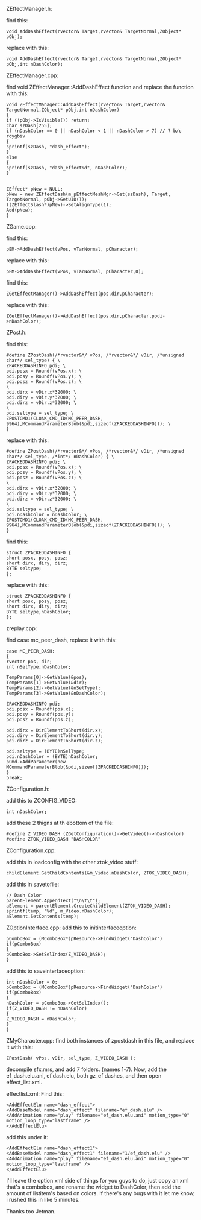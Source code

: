 ZEffectManager.h:

find this:

    void AddDashEffect(rvector& Target,rvector& TargetNormal,ZObject* pObj);

replace with this:

    void AddDashEffect(rvector& Target,rvector& TargetNormal,ZObject* pObj,int nDashColor);

ZEffectManager.cpp:

find void ZEffectManager::AddDashEffect function and replace the function with this:

    void ZEffectManager::AddDashEffect(rvector& Target,rvector& TargetNormal,ZObject* pObj,int nDashColor)
    {
    if (!pObj->IsVisible()) return;
    char szDash[255];
    if (nDashColor == 0 || nDashColor < 1 || nDashColor > 7) // 7 b/c roygbiv
    {
    sprintf(szDash, "dash_effect");
    }
    else
    {
    sprintf(szDash, "dash_effect%d", nDashColor);
    }


    ZEffect* pNew = NULL;
    pNew = new ZEffectDash(m_pEffectMeshMgr->Get(szDash), Target, TargetNormal, pObj->GetUID());
    ((ZEffectSlash*)pNew)->SetAlignType(1);
    Add(pNew);
    }

ZGame.cpp:

find this:

    pEM->AddDashEffect(vPos, vTarNormal, pCharacter);

replace with this:

    pEM->AddDashEffect(vPos, vTarNormal, pCharacter,0);

find this:

    ZGetEffectManager()->AddDashEffect(pos,dir,pCharacter);

replace with this:

    ZGetEffectManager()->AddDashEffect(pos,dir,pCharacter,ppdi->nDashColor);

ZPost.h:

find this:

    #define ZPostDash(/*rvector&*/ vPos, /*rvector&*/ vDir, /*unsigned char*/ sel_type) { \
    ZPACKEDDASHINFO pdi; \
    pdi.posx = Roundf(vPos.x); \
    pdi.posy = Roundf(vPos.y); \
    pdi.posz = Roundf(vPos.z); \
    \
    pdi.dirx = vDir.x*32000; \
    pdi.diry = vDir.y*32000; \
    pdi.dirz = vDir.z*32000; \
    \
    pdi.seltype = sel_type; \
    ZPOSTCMD1(CLOAK_CMD_ID(MC_PEER_DASH, 9964),MCommandParameterBlob(&pdi,sizeof(ZPACKEDDASHINFO))); \
    }

replace with this:

    #define ZPostDash(/*rvector&*/ vPos, /*rvector&*/ vDir, /*unsigned char*/ sel_type, /*int*/ nDashColor) { \
    ZPACKEDDASHINFO pdi; \
    pdi.posx = Roundf(vPos.x); \
    pdi.posy = Roundf(vPos.y); \
    pdi.posz = Roundf(vPos.z); \
    \
    pdi.dirx = vDir.x*32000; \
    pdi.diry = vDir.y*32000; \
    pdi.dirz = vDir.z*32000; \
    \
    pdi.seltype = sel_type; \
    pdi.nDashColor = nDashColor; \
    ZPOSTCMD1(CLOAK_CMD_ID(MC_PEER_DASH, 9964),MCommandParameterBlob(&pdi,sizeof(ZPACKEDDASHINFO))); \
    }

find this:

    struct ZPACKEDDASHINFO {
    short posx, posy, posz;
    short dirx, diry, dirz;
    BYTE seltype;
    };

replace with this:

    struct ZPACKEDDASHINFO {
    short posx, posy, posz;
    short dirx, diry, dirz;
    BYTE seltype,nDashColor;
    };
    
zreplay.cpp:

find case mc_peer_dash, replace it with this:

    case MC_PEER_DASH:
    {
    rvector pos, dir;
    int nSelType,nDashColor;

    TempParams[0]->GetValue(&pos);
    TempParams[1]->GetValue(&dir);
    TempParams[2]->GetValue(&nSelType);
    TempParams[3]->GetValue(&nDashColor);

    ZPACKEDDASHINFO pdi;
    pdi.posx = Roundf(pos.x);
    pdi.posy = Roundf(pos.y);
    pdi.posz = Roundf(pos.z);

    pdi.dirx = DirElementToShort(dir.x);
    pdi.diry = DirElementToShort(dir.y);
    pdi.dirz = DirElementToShort(dir.z);

    pdi.seltype = (BYTE)nSelType;
    pdi.nDashColor = (BYTE)nDashColor;
    pCmd->AddParameter(new MCommandParameterBlob(&pdi,sizeof(ZPACKEDDASHINFO)));
    }
    break;

ZConfiguration.h:

add this to ZCONFIG_VIDEO:

    int nDashColor;

add these 2 thigns at th ebottom of the file:

    #define Z_VIDEO_DASH (ZGetConfiguration()->GetVideo()->nDashColor)
    #define ZTOK_VIDEO_DASH "DASHCOLOR"

ZConfiguration.cpp:

add this in loadconfig with the other ztok_video stuff:

    childElement.GetChildContents(&m_Video.nDashColor, ZTOK_VIDEO_DASH);

add this in savetofile:

    // Dash Color
    parentElement.AppendText("\n\t\t");
    aElement = parentElement.CreateChildElement(ZTOK_VIDEO_DASH);
    sprintf(temp, "%d", m_Video.nDashColor);
    aElement.SetContents(temp);

ZOptionInterface.cpp:
add this to initinterfaceoption:

    pComboBox = (MComboBox*)pResource->FindWidget("DashColor")
    if(pComboBox)
    {
    pComboBox->SetSelIndex(Z_VIDEO_DASH);
    }

add this to saveinterfaceoption:

    int nDashColor = 0;
    pComboBox = (MComboBox*)pResource->FindWidget("DashColor")
    if(pComboBox)
    {
    nDashColor = pComboBox->GetSelIndex();
    if(Z_VIDEO_DASH != nDashColor)
    {
    Z_VIDEO_DASH = nDashColor;
    }
    }

ZMyCharacter.cpp:
find both instances of zpostdash in this file, and replace it with this:

    ZPostDash( vPos, vDir, sel_type, Z_VIDEO_DASH );

decompile sfx.mrs, and add 7 folders. (names 1-7). Now, add the ef_dash.elu.ani, ef.dash.elu, both gz_ef dashes, and then open effect_list.xml.

effectlist.xml:
Find this:

    <AddEffectElu name="dash_effect">
    <AddBaseModel name="dash_effect" filename="ef_dash.elu" />
    <AddAnimation name="play" filename="ef_dash.elu.ani" motion_type="0" motion_loop_type="lastframe" />
    </AddEffectElu>
    
add this under it:

    <AddEffectElu name="dash_effect1">
    <AddBaseModel name="dash_effect1" filename="1/ef_dash.elu" />
    <AddAnimation name="play" filename="ef_dash.elu.ani" motion_type="0" motion_loop_type="lastframe" />
    </AddEffectElu>

I'll leave the option xml side of things for you guys to do, just copy an xml that's a combobox, and rename the widget to DashColor, then add the amount of listitem's based on colors. If there's any bugs with it let me know, i rushed this in like 5 minutes.

Thanks too Jetman.
